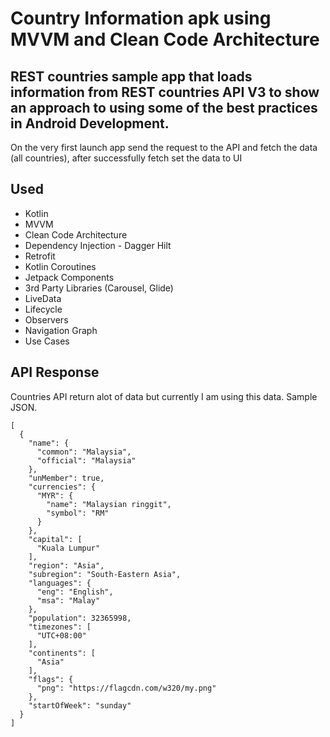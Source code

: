 # Country Information apk using MVVM and Clean Code Architecture

## REST countries sample app that loads information from REST countries API V3 to show an approach to using some of the best practices in Android Development.

On the very first launch app send the request to the API and fetch the data (all countries), after successfully fetch set the data to UI

## Used
- Kotlin
- MVVM
- Clean Code Architecture
- Dependency Injection - Dagger Hilt
- Retrofit
- Kotlin Coroutines
- Jetpack Components
- 3rd Party Libraries (Carousel, Glide)
- LiveData
- Lifecycle
- Observers
- Navigation Graph
- Use Cases


## API Response
Countries API return alot of data but currently I am using this data. Sample JSON.
```
[
  {
    "name": {
      "common": "Malaysia",
      "official": "Malaysia"
    },
    "unMember": true,
    "currencies": {
      "MYR": {
        "name": "Malaysian ringgit",
        "symbol": "RM"
      }
    },
    "capital": [
      "Kuala Lumpur"
    ],
    "region": "Asia",
    "subregion": "South-Eastern Asia",
    "languages": {
      "eng": "English",
      "msa": "Malay"
    },
    "population": 32365998,
    "timezones": [
      "UTC+08:00"
    ],
    "continents": [
      "Asia"
    ],
    "flags": {
      "png": "https://flagcdn.com/w320/my.png"
    },
    "startOfWeek": "sunday"
  }
]
```
